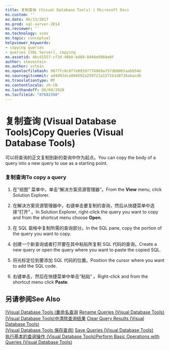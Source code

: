 ```yaml
---
title: 复制查询 (Visual Database Tools) | Microsoft Docs
ms.custom: ''
ms.date: 06/13/2017
ms.prod: sql-server-2014
ms.reviewer: ''
ms.technology: ssms
ms.topic: conceptual
helpviewer_keywords:
- copying queries
- queries [SQL Server], copying
ms.assetid: 46cd1557-cf3d-40b8-b489-8446e0984e0f
author: stevestein
ms.author: sstein
ms.openlocfilehash: 9877fc0c8f7e09397776969a75fd68065aabb54e
ms.sourcegitcommit: ad4d92dce894592a259721a1571b1d8736abacdb
ms.translationtype: MT
ms.contentlocale: zh-CN
ms.lasthandoff: 08/04/2020
ms.locfileid: "87682598"
---
```

# <a name="copy-queries-visual-database-tools"></a><span data-ttu-id="34f86-102">复制查询 (Visual Database Tools)</span><span class="sxs-lookup"><span data-stu-id="34f86-102">Copy Queries (Visual Database Tools)</span></span>
  <span data-ttu-id="34f86-103">可以将查询的正文复制到新的查询中作为起点。</span><span class="sxs-lookup"><span data-stu-id="34f86-103">You can copy the body of a query into a new query to use as a starting point.</span></span>  
  
### <a name="to-copy-a-query"></a><span data-ttu-id="34f86-104">复制查询</span><span class="sxs-lookup"><span data-stu-id="34f86-104">To copy a query</span></span>  
  
1.  <span data-ttu-id="34f86-105">在“视图”  菜单中，单击“解决方案资源管理器”。</span><span class="sxs-lookup"><span data-stu-id="34f86-105">From the **View** menu, click Solution Explorer.</span></span>  
  
2.  <span data-ttu-id="34f86-106">在解决方案资源管理器中，右键单击要复制的查询，然后从快捷菜单中选择“打开”  。</span><span class="sxs-lookup"><span data-stu-id="34f86-106">In Solution Explorer, right-click the query you want to copy and from the shortcut menu choose **Open**.</span></span>  
  
3.  <span data-ttu-id="34f86-107">在 SQL 窗格中复制所需的查询部分。</span><span class="sxs-lookup"><span data-stu-id="34f86-107">In the SQL pane, copy the portion of the query you want to copy.</span></span>  
  
4.  <span data-ttu-id="34f86-108">创建一个新查询或者打开要在其中粘贴所复制 SQL 代码的查询。</span><span class="sxs-lookup"><span data-stu-id="34f86-108">Create a new query or open the query where you want to paste the copied SQL.</span></span>  
  
5.  <span data-ttu-id="34f86-109">将光标定位到要添加 SQL 代码的位置。</span><span class="sxs-lookup"><span data-stu-id="34f86-109">Position the cursor where you want to add the SQL code.</span></span>  
  
6.  <span data-ttu-id="34f86-110">右键单击，然后在快捷菜单中单击“粘贴”  。</span><span class="sxs-lookup"><span data-stu-id="34f86-110">Right-click and from the shortcut menu click **Paste**.</span></span>  
  
## <a name="see-also"></a><span data-ttu-id="34f86-111">另请参阅</span><span class="sxs-lookup"><span data-stu-id="34f86-111">See Also</span></span>  
 <span data-ttu-id="34f86-112">[&#41;Visual Database Tools &#40;重命名查询](visual-database-tools.md) </span><span class="sxs-lookup"><span data-stu-id="34f86-112">[Rename Queries &#40;Visual Database Tools&#41;](visual-database-tools.md) </span></span>  
 <span data-ttu-id="34f86-113">[&#40;Visual Database Tools&#41;中清除查询结果](clear-query-results-visual-database-tools.md) </span><span class="sxs-lookup"><span data-stu-id="34f86-113">[Clear Query Results &#40;Visual Database Tools&#41;](clear-query-results-visual-database-tools.md) </span></span>  
 <span data-ttu-id="34f86-114">[&#40;Visual Database Tools 保存查询&#41;](save-queries-visual-database-tools.md) </span><span class="sxs-lookup"><span data-stu-id="34f86-114">[Save Queries &#40;Visual Database Tools&#41;](save-queries-visual-database-tools.md) </span></span>  
 [<span data-ttu-id="34f86-115">执行基本的查询操作 (Visual Database Tools)</span><span class="sxs-lookup"><span data-stu-id="34f86-115">Perform Basic Operations with Queries &#40;Visual Database Tools&#41;</span></span>](perform-basic-operations-with-queries-visual-database-tools.md)  
  
  
